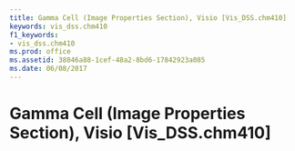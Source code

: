 ```yaml
---
title: Gamma Cell (Image Properties Section), Visio [Vis_DSS.chm410]
keywords: vis_dss.chm410
f1_keywords:
- vis_dss.chm410
ms.prod: office
ms.assetid: 38046a88-1cef-48a2-8bd6-17842923a085
ms.date: 06/08/2017
---
```



# Gamma Cell (Image Properties Section), Visio [Vis_DSS.chm410]

